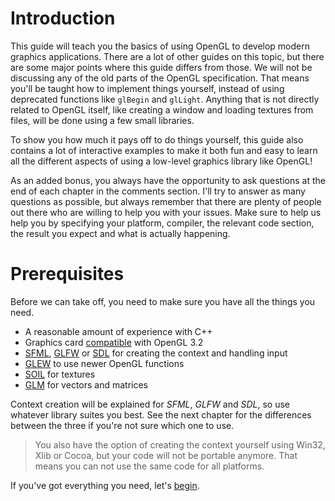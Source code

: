 Introduction
========

This guide will teach you the basics of using OpenGL to develop modern graphics applications. There are a lot of other guides on this topic, but there are some major points where this guide differs from those. We will not be discussing any of the old parts of the OpenGL specification. That means you'll be taught how to implement things yourself, instead of using deprecated functions like `glBegin` and `glLight`. Anything that is not directly related to OpenGL itself, like creating a window and loading textures from files, will be done using a few small libraries.

To show you how much it pays off to do things yourself, this guide also contains a lot of interactive examples to make it both fun and easy to learn all the different aspects of using a low-level graphics library like OpenGL!

As an added bonus, you always have the opportunity to ask questions at the end of each chapter in the comments section. I'll try to answer as many questions as possible, but always remember that there are plenty of people out there who are willing to help you with your issues. Make sure to help us help you by specifying your platform, compiler, the relevant code section, the result you expect and what is actually happening.

Prerequisites
========

Before we can take off, you need to make sure you have all the things you need.

* A reasonable amount of experience with C++
* Graphics card [compatible](http://en.wikipedia.org/wiki/OpenGL#OpenGL_3.2) with OpenGL 3.2
* [SFML](http://www.sfml-dev.org/), [GLFW](http://www.glfw.org/) or [SDL](http://www.libsdl.org/) for creating the context and handling input
* [GLEW](http://glew.sourceforge.net/) to use newer OpenGL functions
* [SOIL](http://www.lonesock.net/soil.html) for textures
* [GLM](http://glm.g-truc.net/) for vectors and matrices

Context creation will be explained for *SFML*, *GLFW* and *SDL*, so use whatever library suites you best. See the next chapter for the differences between the three if you're not sure which one to use.

> You also have the option of creating the context yourself using Win32, Xlib or Cocoa, but your code will not be portable anymore. That means you can not use the same code for all platforms.

If you've got everything you need, let's [begin](/context).
